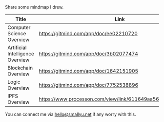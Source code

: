 
Share some mindmap I drew.

|Title|Link|
|--|--|
| Computer Science Overview | <https://gitmind.com/app/doc/ee02210720> |
| Artificial Intelligence Overview | <https://gitmind.com/app/doc/3b02077474> |
| Blockchain Overview | <https://gitmind.com/app/doc/1642151905> |
| Logic Overview | <https://gitmind.com/app/doc/7752538896> |
|IPFS Overview| <https://www.processon.com/view/link/611649aa5653bb06f8ab836c> |

You can connect me via <hello@smallyu.net> if any worry with this.
